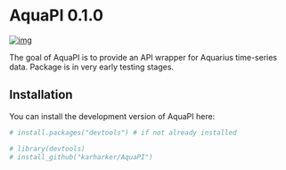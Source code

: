 
<!-- README.md is generated from README.Rmd. Please edit that file -->

# AquaPI 0.1.0

<!-- badges: start -->

[![img](https://img.shields.io/badge/Lifecycle-Experimental-339999)](https://github.com/bcgov/repomountie/blob/master/doc/lifecycle-badges.md)
<!-- badges: end -->

The goal of AquaPI is to provide an API wrapper for Aquarius time-series
data. Package is in very early testing stages.

## Installation

You can install the development version of AquaPI here:

``` r
# install.packages("devtools") # if not already installed

# library(devtools)
# install_github("karharker/AquaPI")
```
